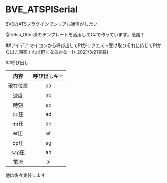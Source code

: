# BVE_ATSPISerial

BVEのATSプラグインでシリアル通信がしたい

@Tetsu_Otter様のテンプレートを活用してC#で作っています。感謝！

##アイデア
マイコンから呼び出してPIがリクエスト受け取りそれに応じてPIから出力回答すれば軽くなるかなー(←2021/3/21実装)


##呼び出し

|内容|呼び出しキー|
|:-:|:-:|
|現在位置|aa|
|速度|ab|
|時刻|ac|
|bc圧|ad|
|mr圧|ae|
|er圧|af|
|bp圧|ag|
|sap圧|ah|
|電流|ai|

他は後々実装します
